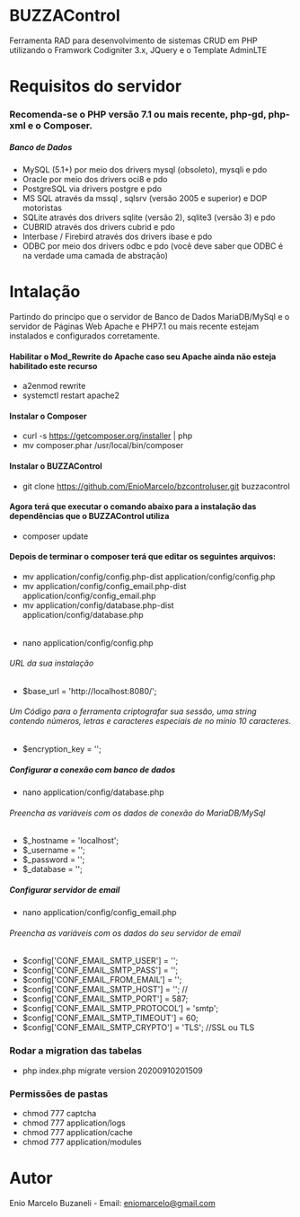 # BUZZAControl
Ferramenta RAD para desenvolvimento de sistemas CRUD em PHP utilizando o Framwork Codigniter 3.x, JQuery e o Template AdminLTE

# Requisitos do servidor
### Recomenda-se o PHP versão 7.1 ou mais recente, php-gd, php-xml e o Composer.

##### Banco de Dados
- MySQL (5.1+) por meio dos drivers mysql (obsoleto), mysqli e pdo
- Oracle por meio dos drivers oci8 e pdo
- PostgreSQL via drivers postgre e pdo
- MS SQL através da mssql , sqlsrv (versão 2005 e superior) e DOP motoristas
- SQLite através dos drivers sqlite (versão 2), sqlite3 (versão 3) e pdo
- CUBRID através dos drivers cubrid e pdo
- Interbase / Firebird através dos drivers ibase e pdo
- ODBC por meio dos drivers odbc e pdo (você deve saber que ODBC é na verdade uma camada de abstração)

# Intalação

Partindo do princípo que o servidor de Banco de Dados MariaDB/MySql e o servidor de Páginas Web Apache e PHP7.1 ou mais recente estejam instalados e configurados corretamente.

#### Habilitar o Mod_Rewrite do Apache caso seu Apache ainda não esteja habilitado este recurso
- a2enmod rewrite
- systemctl restart apache2

#### Instalar o Composer
- curl -s https://getcomposer.org/installer | php
- mv composer.phar /usr/local/bin/composer
      
#### Instalar o BUZZAControl
- git clone https://github.com/EnioMarcelo/bzcontroluser.git buzzacontrol

#### Agora terá que executar o comando abaixo para a instalação das dependências que o BUZZAControl utiliza
- composer update

#### Depois de terminar o composer terá que editar os seguintes arquivos:

- mv application/config/config.php-dist application/config/config.php
- mv application/config/config_email.php-dist application/config/config_email.php
- mv application/config/database.php-dist application/config/database.php
###### 
- nano application/config/config.php 
###### URL da sua instalação 
- $base_url = 'http://localhost:8080/';
###### Um Código para o ferramenta criptografar sua sessão, uma string contendo números, letras e caracteres especiais de no mínio 10 caracteres.
- $encryption_key = '';

##### Configurar a conexão com banco de dados

- nano application/config/database.php

###### Preencha as variáveis com os dados de conexão do MariaDB/MySql

- $_hostname = 'localhost';
- $_username = '';
- $_password = '';
- $_database = '';

##### Configurar servidor de email

- nano application/config/config_email.php

###### Preencha as variáveis com os dados do seu servidor de email

- $config['CONF_EMAIL_SMTP_USER'] = '';
- $config['CONF_EMAIL_SMTP_PASS'] = '';
- $config['CONF_EMAIL_FROM_EMAIL'] = '';
- $config['CONF_EMAIL_SMTP_HOST'] = '';
//
- $config['CONF_EMAIL_SMTP_PORT'] = 587;
- $config['CONF_EMAIL_SMTP_PROTOCOL'] = 'smtp';
- $config['CONF_EMAIL_SMTP_TIMEOUT'] = 60;
- $config['CONF_EMAIL_SMTP_CRYPTO'] = 'TLS'; //SSL ou TLS

### Rodar a migration das tabelas
- php index.php migrate version 20200910201509

### Permissões de pastas
- chmod 777 captcha
- chmod 777 application/logs
- chmod 777 application/cache
- chmod 777 application/modules


####


# Autor
Enio Marcelo Buzaneli - Email: eniomarcelo@gmail.com
